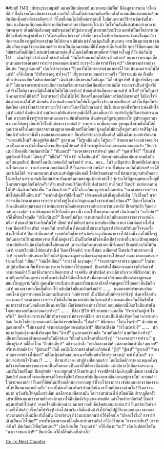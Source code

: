 ##บทที่ 1143 : ชัยชนะของมนุษย์!
หมากเป็นกลับตาย!
หมากตายกลับฟื้น!
นี่คือสูตรการเล่น ‘สไตล์ผีดิบ’ ชื่อดังจากโลกเดิมของจางเย่ และยังถือเป็นสไตล์การเล่นอันเปรียบดั่งตัวแทนเซียนของหมากล้อมอันดับหนึ่งอย่างอีเซดลอีกด้วย!
 ที่โลกนี้ย่อมไม่มีสไตล์การเล่นนี้ ไม่มีคนเคยพบวิธีการเดินเช่นนี้มาก่อน ฉะนั้นยามที่ทุกคนเห็นจางเย่คืนชีพหมากขาวที่ตกตายไปแล้ว ในใจก็พลันสั่นสะท้านอย่างยากจะจินตนาการ สไตล์ผีดิบคือกลยุทธ์ประหลาดล้ำที่ผู้เล่นจะอยู่ในสภาพเสียเปรียบ และยังเป็นสไตล์การเล่นที่ต้องพึ่งทักษะสูงส่งยิ่งกว่า ‘สไตล์เคลื่อนจักรวาล’ เสียอีก เพราะไม่เพียงต้องคอยระวังเกมในมุมกว้างกับความเสี่ยงจะถูกฝ่ายตรงข้ามเก็บไปก่อน แต่ยังต้องเข้าใจแง่มุมลึกตื้นหนาบาง การเป็นหมากตาย เช่นเดียวกับการคุมจังหวะเดินเกมด้วย ต้องเป็นนักหมากล้อมที่ยิ่งใหญ่เท่านั้นจึงทำได้ ยุทธวิธีที่แหกคอกผิดวิสัยเช่นสไตล์ผีดิบนี้ แม้แต่เซียนหมากล้อมในโลกเดิมที่พยายามศึกษาวิจัยส่วนใหญ่ ก็ยังเดินกันไม่ได้!    
เฉินอิงรู้สึกว่าตัวเองใกล้จะบ้าเต็มที “บันไดจับหมากกินไปสองตัวแล้วค่ะ! หมากขาวตรงมุมเล็กด้านบนของรองศาสตราจารย์จางรอดหมดแล้วค่ะ! สวรรค์! มหัศจรรย์จริงๆ ค่ะ!”
เซี่ยงหรงกล่าวอย่างตื่นเต้น “สมบูรณ์แบบ!”
เฉินอิงร้องออกมา “ปีเตอร์ไม่ได้คาดการณ์หมากตานี้ไว้ค่ะ มันคาดการณ์ไม่ได้แล้ว!”
อวี๋อิ่งอี๋ถาม “ยังทิ้งห่างอยู่เท่าไรคะ?”
เซี่ยงหรงคำนวณอย่างรวดเร็ว “ไม่รวมแต้มต่อ ก็เหลือเพียงประมาณสิบเจ็ดสิบแปดแต้ม!”
เฉินอิงกับเซี่ยงหรงผลัดกันพูด “นี่คือปาฏิหาริย์! ปาฏิหาริย์ชัดๆ เลยค่ะ!”
ไล่ตามจากระยะห่างสามสิบกว่าแต้มเรื่อยมาจนเหลือเพียงสิบกว่าแต้มได้ จะบอกว่าเป็นปาฏิหาริย์แท้จริงก็ไม่ผิด เพราะนี่มันไม่น่าเป็นไปได้เลยจริงๆ!
ฝ่ายอเมริกันตื่นตระหนกแล้ว!
ทำไม?
ทำไมปีเตอร์ถึงคาดการณ์ไม่ถึงล่ะ?
ไม่น่าหรอก! เป็นไปไม่ได้!
ปีเตอร์ในตอนนี้คือเวอร์ชันอัปเกรดนะ! ไม่มีอะไรที่มันคาดการณ์ไม่ได้! ฉับพลัน ตัวแทนฝ่ายอเมริกันก็หันไปดูเครื่องจับเวลาของปีเตอร์ แล้วในที่สุดก็หน้าซีดเผือด เขาเข้าใจแล้วว่าเพราะอะไร! เพราะปีเตอร์ไม่มีเวลาแล้ว! มันไม่มีเวลาพอที่จะวิเคราะห์ลงลึกได้แล้ว!
แย่ล่ะ!
ติดกับแล้ว!
คนฝ่ายอเมริกันเพิ่งตระหนักได้ในตอนนี้เองว่าเวลาสำคัญกับปีเตอร์มากขนาดไหน พวกเขาเพิ่งจะรู้ว่าพวกตนหลงกลจางเย่มาตั้งแต่ต้น ตั้งแต่ตอนที่สูตรมุมทแยงใหญ่ปรากฏออกมา พวกเขาก็ค่อยๆ เดินเข้าไปในกับดักของจางเย่แล้ว! จางเย่รอเวลานี้มาตลอด สูตรมุมทั้งสามนั่นไม่ได้มีจุดประสงค์อื่นใดเลยนอกจากผลาญเวลาของปีเตอร์ให้เหี้ยน!
ผู้คนนับไม่ถ้วนที่อยู่ตรงหน้าจอทีวีลุกขึ้นยืนแล้ว!
หลังจากนิ่งอึ้ง คนของสมาคมหมากฯ ก็พากันร่ำร้องอย่างตื่นเต้น!
หลี่ฉินฉินถามอย่างร้อนรน “จะตามทันไหม? ทันอยู่หรือเปล่า?”
อู๋ฉางเหอ “ไม่รู้เหมือนกัน ไม่รู้เลย!”
ซ่านตงเหอจ้องหน้าจออย่างเอาเป็นเอาตาย ฝ่ามือชื้นเหงื่อจนเปียกชุ่มไปหมด!
หัวใจของหูเลี่ยงก็แทบกระดอนออกมาแล้ว “สิบกว่าแต้ม! อีกแค่สิบว่าแต้มเท่านั้น!”
“ทันเถอะ!”
“รองศาสตราจารย์จาง! ลุยเลย!”
“คุณทำได้!”
“ใช่แล้ว! คุณต้องทำได้แน่! ได้แน่ๆ!”
“ขยี้มัน!”
“เร็วเข้า! จะไม่ทันแล้ว!”
นักหมากล้อมมืออาชีพบางคนถึงกับตะโกนสุดเสียง!
ปีเตอร์โดนนับถอยหลังอีกครั้งแล้ว!
สาม…
สอง…
ในวินาทีสุดท้าย ปีเตอร์ก็เดินหมากลงไปตรงกลาง!
จางเย่วางหมากกดดันต่อไป!
ปีเตอร์ถอยก้าวหนึ่ง!
จางเย่ไม่ยอม เขากัดไม่ปล่อย!
ตานี้ปีเตอร์เดินได้ดี วางหมากลงบนตำแหน่งสำคัญพอดิบพอดี ได้อิทธิพลตรงกลางให้สามารถบุกเข้าหรือถอยได้ง่ายขึ้น!
แต่จางเย่กลับไม่เล่นด้วย หันมาเดินเกมตรงมุมซ้ายล่างต่อไป จับจ้องไปที่สูตรมุมทแยงใหญ่ที่กึ่งตายตรงมุมเล็กนั่นอีกครั้ง!
ตัวแทนฝ่ายอเมริกันเกร็งไปทั้งตัวแล้ว!
ทนไว้นะ!
ปีเตอร์!
แกต้องอดทนให้ได้!
เฉินอิงพลันร้องขึ้น “เอาอีกแล้วค่ะ!”
อวี๋อิ่งอี๋เองก็มองดูอย่างเลือดพล่าน “รองศาสตราจารย์จางหันไปเล่นที่อื่นอีกแล้ว!”
“จะเกิดปาฏิหาริย์อีกไหม?” เสียงของเฉินอิงยิ่งพูดยิ่งดังขึ้น “ยังมีไหม? พวกเราจะเห็นว่ารองศาสตราจารย์จางกำลังอยู่ในช่วงวิกฤตนะคะ! เขาจะทำอะไรกันแน่?”
ปีเตอร์ไม่สนใจ ยังคงเดินหน้าคุมตรงกลาง!
แต่หมากขาวเม็ดถัดมาของจางเย่ทะลวงเข้าแนวหลัง!
ปีเตอร์ชะงัก รีบถอยกลับมาวางตัด!
จางเย่ส่งหมากเข้าไปอีกเม็ด คราวนี้วางลงไปในดงหมากตาย!
เฉินอิงตกใจ “อะไรกัน?”
อวี๋อิ่งอี๋ร้อนใจสุดขีด “ทำไมกันน่ะ?”
ปีเตอร์ไม่ลังเล วางหมากลงไป หยิบกินหมากขาวของจางเย่เม็ดหนึ่ง!
ฝ่ายอเมริกันร้องเยี่ยมในใจ!
เยี่ยม!
ทำได้เยี่ยม!
แต่จางเย่กลับคลี่ยิ้มบางเบา เดินต่ออย่างไม่รีบร้อน
ปีเตอร์เรียงเสริม!
จางเย่ยัน!
การยันนี้พาให้คนนับไม่ถ้วนขวัญผวา!
ฝ่ายอเมริกันตกใจจนเหงื่อท่วมไปทั้งตัว!
ปีเตอร์เลี่ยงหลบ!
จางเย่บังคับสังหาร!
แม้เพิ่งจะถูกกินหมากขาวไปตัวหนึ่ง แต่ไม่มีใครรู้สักนิดเลยว่าเป้าหมายของจางเย่ไม่ได้อยู่ตรงนี้ มันเป็นเพียงตัวล่อเพื่อเปิดช่องทางอื่น และเป้าหมายของจางเย่มีเพียงสิ่งเดียวนั่นคือบันไดกินหมาก! เขาจะกลืนกินหมากดำตรงนี้ทั้งหมด!
ปีเตอร์ป้องกันไม่ทันแล้ว!
จางเย่เรียกกินไปก่อนตัวหนึ่ง!
ปีเตอร์โต้กลับ!
จางเย่ไม่สน ลงมือต่อ!
ปีเตอร์เสริมหมากตรงที่ว่าง!
จางเย่เรียกกินหมากไปอีกเม็ด!
ผู้คนมองดูอย่างเลือดระอุพลุ่งพล่านไปหมด!
คนของสมาคมหมากฯ ร้องตะโกน!
“เยี่ยม!”
“เล่นได้เยี่ยม!”
“สวรรค์! งดงามสุดๆ!”
“รองศาสตราจารย์จางลุยเลย!”
ใกล้จะเข้าสู่ช่วงปิดเกม พื้นที่ว่างบนกระดานจึงน้อยลงไปทุกขณะ!
 ปีเตอร์หันไปล้อมวงนอกราวกับวัดดวง!
จางเย่ล้อมดัก!
ปีเตอร์ดิ้นรนกระเสือกกระสน!
จางเย่ยิ้ม เข้าประชิด!
ขณะเดียวกันจางเย่ก็เรียกกิน!
ถ้าหากปีเตอร์เป็นมนุษย์ เวลานี้คงหน้าซีดไร้สีเลือดไปแล้ว!
เมื่อหมากตัวที่สามของปีเตอร์ตรงสูตรมุมทแยงใหญ่ถูกจับกินไป ผู้คนทั้งหลายทั้งทางบ้านและที่สนามต่างก็ตกใจจนพูดอะไรไม่ออก!
คืนชีพอีกแล้ว!
หมากขาวหกเจ็ดเม็ดที่ตายไป กลับคืนชีพขึ้นมาอีกครั้งแล้ว!
……
 
บนแพลตฟอร์มหมากล้อมออนไลน์
ผู้บรรยายออนไลน์ตกตะลึงตาค้าง “มหัศจรรย์! เป็นวิธีเล่นที่มหัศจรรย์จริงๆ! สังหารได้อย่างงดงามมาก! รองศาสตราจารย์จางใช้บันไดกินหมากดำติดกันถึงสามตัว! และขณะเดียวกันก็คืนชีพให้หมากขาวส่วนหนึ่งกลับมาเป็นหมากเป็น! เง็กเซียนฮ่องเต้ทรงโปรด! กลยุทธ์แบบนี้มีแต่ในฝันเท่านั้น ไม่เคยพบเคยเห็นมาก่อนเลยจริงๆ!”
……
 
ที่ช่อง BTV
พิธีกรเผยแววแตกตื่น “ยังห่างกันอยู่เท่าไรครับ?”
นักอธิบายการแข่งก็มีท่าทีหวาดผวาไม่ต่างจากพิธีกร เพราะเขาเป็นถึงนักขับเคลื่อนวงการหมากล้อม จึงเข้าใจชัดว่าภาพตรงหน้านี้มหัศจรรย์เพียงใด “ไม่แล้ว!”
พิธีกรผงะ “ไม่อะไรครับ?”
นักอธิบายสูดลมหายใจ “ไม่ห่างแล้ว! จางเย่ตามอยู่แค่สองแต้มแล้ว!”
พิธีกรตะลึงงัน “ว่าไงนะครับ?”
……
 
นักหมากล้อมหญิงคนหนึ่งร้องสุดเสียง “อ๊าาา!”
อู๋ฉางเหอคำรามลั่น “ตามทันแล้ว! ตามทันแล้วจริงๆ!”
เสียงตะโกนของซ่านตงเหอถึงกับมีคำสบถ “เยี่ยม! แม่งโคตรเยี่ยมจริงๆ!”
“รองศาสตราจารย์จาง!” หูเลี่ยงกู่ร้อง!
หลี่อี้ตะโกน “อีกนิดเดียว!”
หลิวหงเก้าดั้ง “ขาดอีกสองแต้ม! แค่สองแต้มเท่านั้น! ลุยเลย!”
สวีหานกำหมัดร้อง “สู้เขานะ!”
บัดนี้ คนนับไม่ถ้วนต่างส่งเสียงกึกก้อง!
“สู้ๆ!”
“สู้เขา!”
“ลุยเลย!”
“รองศาสตราจารย์จางไปเลย!”
หลี่ฉินฉินพลันขอบตาแดงเรื่อขึ้นอย่างไม่ทราบสาเหตุ!
จะทำได้ไหม?
จางน้อยจะทำสำเร็จไหมนะ?
……
 
ที่ลานประลอง
เข้าสู่ช่วงปิดเกมแล้ว!
โดยไม่มีหลักการและเหตุผลใดๆ หลังจากที่หมากขาวของจางเย่ฟื้นเป็นหมากเป็นเขาก็ไม่ตีตรงนั้นต่ออีก แต่กลับวกไปที่กลางกระดาน และเริ่มโจมตีใหม่!
ปีเตอร์สกัด!
จางเย่บุกหนัก!
ปีเตอร์หนุน!
จางเย่ตีต่อ!
เฉินอิงลุกยืนขึ้นมา เธอนั่งไม่ติดแล้ว!
ลมหายใจของเซี่ยงหรงก็ถี่กระชั้นขึ้น!
ฝ่ายอเมริกันก็มองตาเหลือกลานอยู่ตรงนั้น!
จะจบแล้ว!
ใกล้จะจบลงแล้ว!
ปีเตอร์ใช้ข้อได้เปรียบเล็กน้อยจากกลยุทธ์ที่วางไว้ตรงกลาง เข้าล้อมหมากขาวของจางเย่ให้เป็นหมากตายอีกครั้ง!
จางเย่ไม่สะเทือนหรือเร่งร้อนสักนิด เขาโจมตีต่อจากด้านใน!
ปีเตอร์วางหมาก หวังเสริมให้จุดนี้แกร่งขึ้น!
ผลคือจางเย่ปิดทางมัน โดยวางตาม้าลงไป สไตล์ผีดิบปรากฏอีกครั้ง แปรเปลี่ยนหมากขาวสามตัวตรงด้านขวาให้คืนชีพดังวิญญาณเทพสถิต แล้วโจมตีจากอีกทิศ!
ปีเตอร์หนุนเสริมช้าไปแล้ว!
จางเย่โจมตีหนักหน่วง หมากขาวกลับคืนชีพล้อมหมากดำแล้ว!
ปีเตอร์ชะงักค้าง!
รวดเร็วไปแล้ว!
เร็วเกินไปจริงๆ!
ผ่านไปสามวินาทีเต็มเฉินอิงจึงได้เริ่มมีปฏิกิริยาตอบสนอง เธอมองกระดานอย่างอึ้งตะลึง ทันใดนั้น น้ำตาร้อนๆ ก็ร่วงเผาะออกมา!
อวี๋อิ่งอี๋ตกใจ “เกิดอะไรขึ้น? อาจารย์เฉินเป็นอะไรไปคะ?”
กระทั่งเซี่ยงหรงเองก็มือสั่นสะท้านเช่นกัน!
อวี๋อิ่งอี๋รีบถาม “อาจารย์เซี่ยง? อาจารย์เฉิน? มันเกิดอะไรขึ้นกันแน่คะ?”
เฉินอิงสะอื้น “ชนะแล้ว!”
อวี๋อิ่งอี๋ผงะ “คะ?”
เฉินอิงปล่อยโฮลั่น “พวกเราชนะแล้ว!!!”
สิ้นคำนั้น อวี๋อิ่งอี๋ก็พลันแข็งค้างไป!
 
 


[Go To Next Chapter]( ./244.md)
